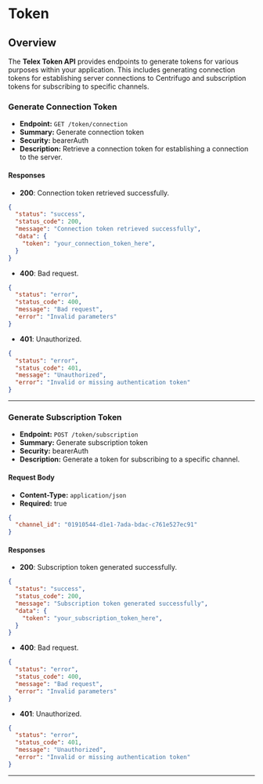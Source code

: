 # Token

## Overview
The **Telex Token API** provides endpoints to generate tokens for various purposes within your application. This includes generating connection tokens for establishing server connections to Centrifugo and subscription tokens for subscribing to specific channels.


### Generate Connection Token
- **Endpoint:** `GET /token/connection`
- **Summary:** Generate connection token
- **Security:** bearerAuth
- **Description:** Retrieve a connection token for establishing a connection to the server.

#### Responses
- **200**: Connection token retrieved successfully.
```json
{
  "status": "success",
  "status_code": 200,
  "message": "Connection token retrieved successfully",
  "data": {
    "token": "your_connection_token_here",
  }
}
```
- **400**: Bad request.
```json
{
  "status": "error",
  "status_code": 400,
  "message": "Bad request",
  "error": "Invalid parameters"
}
```
- **401**: Unauthorized.
```json
{
  "status": "error",
  "status_code": 401,
  "message": "Unauthorized",
  "error": "Invalid or missing authentication token"
}
```

---

### Generate Subscription Token
- **Endpoint:** `POST /token/subscription`
- **Summary:** Generate subscription token
- **Security:** bearerAuth
- **Description:** Generate a token for subscribing to a specific channel.

#### Request Body
- **Content-Type:** `application/json`
- **Required:** true
```json
{
  "channel_id": "01910544-d1e1-7ada-bdac-c761e527ec91"
}
```

#### Responses
- **200**: Subscription token generated successfully.
```json
{
  "status": "success",
  "status_code": 200,
  "message": "Subscription token generated successfully",
  "data": {
    "token": "your_subscription_token_here",
  }
}
```
- **400**: Bad request.
```json
{
  "status": "error",
  "status_code": 400,
  "message": "Bad request",
  "error": "Invalid parameters"
}
```
- **401**: Unauthorized.
```json
{
  "status": "error",
  "status_code": 401,
  "message": "Unauthorized",
  "error": "Invalid or missing authentication token"
}
```

---
